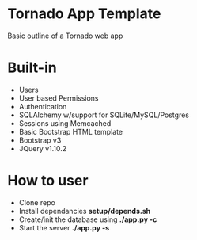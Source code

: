 # Tornado App Template

Basic outline of a Tornado web app

# Built-in

- Users
- User based Permissions
- Authentication
- SQLAlchemy w/support for SQLite/MySQL/Postgres
- Sessions using Memcached
- Basic Bootstrap HTML template
- Bootstrap v3
- JQuery v1.10.2 

# How to user

- Clone repo
- Install dependancies __setup/depends.sh__
- Create/init the database using __./app.py -c__
- Start the server __./app.py -s__

